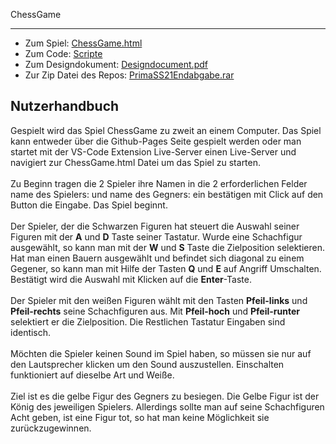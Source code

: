 ChessGame
<hr/>
<ul>
<li>Zum Spiel: <a href="https://nickhaecker.github.io/PrimaSS21Endabgabe/ChessGame.html">ChessGame.html</a></li>
<li>Zum Code: <a href="https://github.com/NickHaecker/PrimaSS21Endabgabe/tree/main/scripts">Scripte</a></li>
<li>Zum Designdokument: <a href="https://github.com/NickHaecker/PrimaSS21Endabgabe/blob/main/konzept/Designdocument.pdf">Designdocument.pdf</a></li>
<li>Zur Zip Datei des Repos: <a href="https://github.com/NickHaecker/PrimaSS21Endabgabe/blob/main/zip/PrimaSS21Endabgabe.rar">PrimaSS21Endabgabe.rar</a></li>
</ul>
<h2>Nutzerhandbuch</h2>
Gespielt wird das Spiel ChessGame zu zweit an einem Computer.
Das Spiel kann entweder über die Github-Pages Seite gespielt werden oder man startet mit der VS-Code Extension Live-Server einen Live-Server und navigiert zur ChessGame.html Datei um das Spiel zu starten.
<br/>
<br/>
Zu Beginn tragen die 2 Spieler ihre Namen in die 2 erforderlichen Felder <e>name des Spielers:</e> und <e>name des Gegners:</e> ein bestätigen mit Click auf den Button die Eingabe. Das Spiel beginnt.
<br/>
<br/>
Der Spieler, der die Schwarzen Figuren hat steuert die Auswahl seiner Figuren mit der <b>A</b> und <b>D</b> Taste seiner Tastatur. Wurde eine Schachfigur ausgewählt, so kann man mit der <b>W</b> und <b>S</b> Taste die Zielposition selektieren. Hat man einen Bauern ausgewählt und befindet sich diagonal zu einem Gegener, so kann man mit Hilfe der Tasten <b>Q</b> und <b>E</b> auf Angriff Umschalten. Bestätigt wird die Auswahl mit Klicken auf die <b>Enter</b>-Taste.
<br/>
<br/>
Der Spieler mit den weißen Figuren wählt mit den Tasten <b>Pfeil-links</b> und <b>Pfeil-rechts</b> seine Schachfiguren aus. Mit <b>Pfeil-hoch</b> und <b>Pfeil-runter</b> selektiert er die Zielposition.
Die Restlichen Tastatur Eingaben sind identisch.
<br/>
<br/>
Möchten die Spieler keinen Sound im Spiel haben, so müssen sie nur auf den Lautsprecher klicken um den Sound auszustellen. Einschalten funktioniert auf dieselbe Art und Weiße.
<br/>
<br/>
Ziel ist es die gelbe Figur des Gegners zu besiegen. Die Gelbe Figur ist der König des jeweiligen Spielers. Allerdings sollte man auf seine Schachfiguren Acht geben, ist eine Figur tot, so hat man keine Möglichkeit sie zurückzugewinnen.